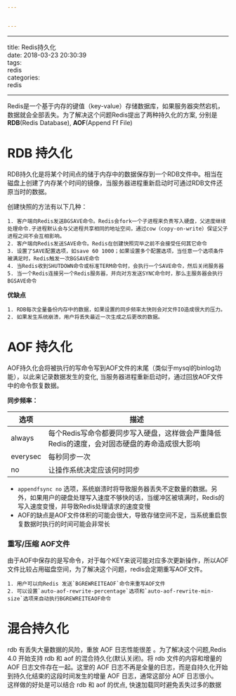 ```yaml
---


---
```


<hr>
<p>title: Redis持久化<br>
date: 2018-03-23 20:30:39<br>
tags:<br>
redis<br>
categories:<br>
redis</p>
<hr>
<p>Redis是一个基于内存的键值（key-value）存储数据库，如果服务器突然宕机，数据就会全部丢失。为了解决这个问题Redis提出了两种持久化的方案, 分别是<strong>RDB</strong>(Redis Database), <strong>AOF</strong>(Append Ff File)</p>
<h1 id="rdb-持久化">RDB 持久化</h1>
<p>RDB持久化是将某个时间点的储于内存中的数据保存到一个RDB文件中。相当在磁盘上创建了内存某个时间的镜像，当服务器进程重新启动时可通过RDB文件还原当时的数据。</p>
<p>创建快照的方法有以下几种：</p>
<pre><code>1. 客户端向Redis发送BGSAVE命令。Redis会fork一个子进程来负责写入硬盘，父进度继续处理命令.子进程默认会与父进程共享相同的地址空间，通过cow（copy-on-write）保证父子进程之间不会互相影响。
2. 客户端向Redis发送SAVE命令。Redis在创建快照完毕之前不会接受任何其它命令
3. 设置了SAVE配置选项，如save 60 1000；如果设置多个配置选项，当任意一个选项条件被满足时，Redis触发一次BGSAVE命令
4. 当Redis收到SHUTDOWN命令或标准TERM命令时，会执行一个SAVE命令，然后关闭服务器
5. 当一个Redis连接另一个Redis服务器，并向对方发送SYNC命令时，那么主服务器会执行BGSAVE命令
</code></pre>
<p><strong>优缺点</strong></p>
<pre><code>1. RDB每次全量备份内存中的数据，如果设置的同步频率太快则会对文件IO造成很大的压力。
2. 如果发生系统崩溃，用户将丢失最近一次生成之后更改的数据。
</code></pre>
<h1 id="aof-持久化">AOF 持久化</h1>
<p>AOF持久化会将被执行的写命令写到AOF文件的末尾（类似于mysql的binlog功能），以此来记录数据发生的变化, 当服务器进程重新启动时，通过回放AOF文件中的命令恢复数据。</p>
<p><strong>同步频率：</strong></p>

<table>
<thead>
<tr>
<th>选项</th>
<th>描述</th>
</tr>
</thead>
<tbody>
<tr>
<td>always</td>
<td>每个Redis写命令都要同步写入硬盘，这样做会严重降低Redis的速度，会对固态硬盘的寿命造成很大影响</td>
</tr>
<tr>
<td>everysec</td>
<td>每秒同步一次</td>
</tr>
<tr>
<td>no</td>
<td>让操作系统决定应该何时同步</td>
</tr>
</tbody>
</table><ul>
<li><code>appendfsync no</code> 选项，系统崩溃时将导致服务器丢失不定数量的数据。另外，如果用户的硬盘处理写入速度不够快的话，当缓冲区被填满时，Redis的写入速度变慢，并导致Redis处理请求的速度变慢</li>
<li>AOF的缺点是AOF文件体积的可能会很大，导致存储空间不足，当系统重启恢复数据时执行的时间可能会非常长</li>
</ul>
<h3 id="重写压缩-aof文件">重写/压缩 AOF文件</h3>
<p>由于AOF中保存的是写命令，对于每个KEY来说可能对应多次更新操作，所以AOF文件比较占用磁盘空间，为了解决这个问题，redis会定期重写AOF文件。</p>
<pre><code>1. 用户可以向Redis 发送`BGREWREITEAOF`命令来重写AOF文件
2. 可以设置`auto-aof-rewrite-percentage`选项和`auto-aof-rewrite-min-size`选项来自动执行BGREWREITEAOF命令
</code></pre>
<h1 id="混合持久化">混合持久化</h1>
<p>rdb 有丢失大量数据的风险，重放 AOF 日志性能很差 。为了解决这个问题,Redis 4.0 开始支持 rdb 和 aof 的混合持久化(默认关闭)。将 rdb 文件的内容和增量的 AOF 日志文件存在一起。这里的 AOF 日志不再是全量的日志，而是自持久化开始到持久化结束的这段时间发生的增量 AOF 日志，通常这部分 AOF 日志很小。<br>
这样做的好处是可以结合 rdb 和 aof 的优点, 快速加载同时避免丢失过多的数据</p>


